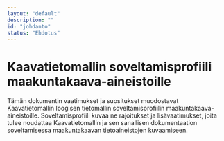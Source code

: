 ```yaml
---
layout: "default"
description: ""
id: "johdanto"
status: "Ehdotus"
---
```

# Kaavatietomallin soveltamisprofiili maakuntakaava-aineistoille

Tämän dokumentin vaatimukset ja suositukset muodostavat Kaavatietomallin loogisen tietomallin soveltamisprofiilin maakuntakaava-aineistoille. Soveltamisprofiili kuvaa ne rajoitukset ja lisävaatimukset, joita tulee noudattaa Kaavatietomallin ja sen sanallisen dokumentaation soveltamisessa maakuntakaavan tietoaineistojen kuvaamiseen.
